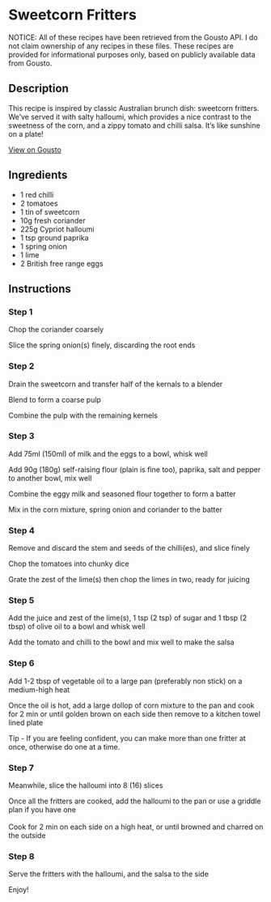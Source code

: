 # Sweetcorn Fritters

NOTICE: All of these recipes have been retrieved from the Gousto API. I do not claim ownership of any recipes in these files. These recipes are provided for informational purposes only, based on publicly available data from Gousto.

## Description

This recipe is inspired by classic Australian brunch dish: sweetcorn fritters. We’ve served it with salty halloumi, which provides a nice contrast to the sweetness of the corn, and a zippy tomato and chilli salsa. It’s like sunshine on a plate!

[View on Gousto](https://www.gousto.co.uk/recipes/cookbook/sweetcorn-fritters)

## Ingredients

- 1 red chilli
- 2 tomatoes
- 1 tin of sweetcorn
- 10g fresh coriander
- 225g Cypriot halloumi
- 1 tsp ground paprika 
- 1 spring onion
- 1 lime 
- 2 British free range eggs

## Instructions

### Step 1

Chop the coriander coarsely


Slice the spring onion<span class="text-danger">(s)</span> finely, discarding the root ends

### Step 2

Drain the sweetcorn and transfer half of the kernals to a blender


Blend to form a coarse pulp


Combine the pulp with the remaining kernels

### Step 3

Add 75ml <span class="text-danger">(150ml)</span> of milk and the eggs to a bowl, whisk well


Add 90g <span class="text-danger">(180g)</span> self-raising flour (plain is fine too), paprika, salt and pepper to another bowl, mix well


Combine the eggy milk and seasoned flour together to form a batter


Mix in the corn mixture, spring onion and coriander to the batter

### Step 4

Remove and discard the stem and seeds of the chilli<span class="text-danger">(es)</span>, and slice finely


Chop the tomatoes into chunky dice


Grate the zest of the lime(s) then chop the limes in two, ready for juicing

### Step 5

Add the juice and zest of the lime<span class="text-danger">(s)</span>, 1 tsp <span class="text-danger">(2 tsp)</span> of sugar and 1 tbsp <span class="text-danger">(2 tbsp)</span> of olive oil to a bowl and whisk well


Add the tomato and chilli to the bowl and mix well to make the salsa

### Step 6

Add 1-2 tbsp of vegetable oil to a large pan (preferably non stick) on a medium-high heat


Once the oil is hot, add a large dollop of corn mixture to the pan and cook for 2 min or until golden brown on each side then remove to a kitchen towel lined plate


Tip - If you are feeling confident, you can make more than one fritter at once, otherwise do one at a time.

### Step 7

Meanwhile, slice the halloumi into 8 <span class="text-danger">(16)</span> slices


Once all the fritters are cooked, add the halloumi to the pan or use a griddle plan if you have one <br /><br />Cook for 2 min on each side on a high heat, or until browned and charred on the outside

### Step 8

Serve the fritters with the halloumi, and the salsa to the side 


Enjoy!


